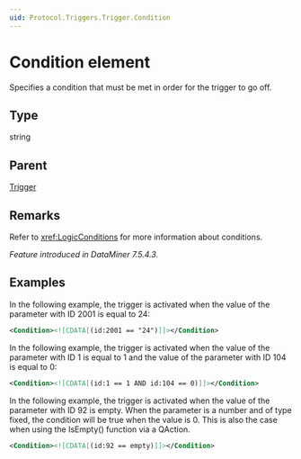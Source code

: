 ```yaml
---
uid: Protocol.Triggers.Trigger.Condition
---
```


# Condition element

Specifies a condition that must be met in order for the trigger to go off.

## Type

string

## Parent

[Trigger](xref:Protocol.Triggers.Trigger)

## Remarks

Refer to <xref:LogicConditions> for more information about conditions.

*Feature introduced in DataMiner 7.5.4.3.*

## Examples

In the following example, the trigger is activated when the value of the parameter with ID 2001 is equal to 24:

```xml
<Condition><![CDATA[(id:2001 == "24")]]></Condition>
```

In the following example, the trigger is activated when the value of the parameter with ID 1 is equal to 1 and the value of the parameter with ID 104 is equal to 0:

```xml
<Condition><![CDATA[(id:1 == 1 AND id:104 == 0)]]></Condition>
```

In the following example, the trigger is activated when the value of the parameter with ID 92 is empty. When the parameter is a number and of type fixed, the condition will be true when the value is 0. This is also the case when using the IsEmpty() function via a QAction.

```xml
<Condition><![CDATA[(id:92 == empty)]]></Condition>
```
